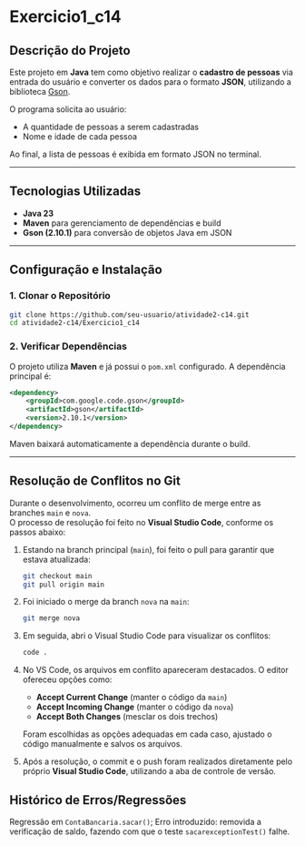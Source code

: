 # Exercicio1_c14

## Descrição do Projeto
Este projeto em **Java** tem como objetivo realizar o **cadastro de pessoas** via entrada do usuário e converter os dados para o formato **JSON**, utilizando a biblioteca [Gson](https://github.com/google/gson).  

O programa solicita ao usuário:
- A quantidade de pessoas a serem cadastradas  
- Nome e idade de cada pessoa  

Ao final, a lista de pessoas é exibida em formato JSON no terminal.  

---

## Tecnologias Utilizadas
- **Java 23**  
- **Maven** para gerenciamento de dependências e build  
- **Gson (2.10.1)** para conversão de objetos Java em JSON  

---

## Configuração e Instalação

### 1. Clonar o Repositório
```bash
git clone https://github.com/seu-usuario/atividade2-c14.git
cd atividade2-c14/Exercicio1_c14
```

### 2. Verificar Dependências
O projeto utiliza **Maven** e já possui o `pom.xml` configurado. A dependência principal é:

```xml
<dependency>
    <groupId>com.google.code.gson</groupId>
    <artifactId>gson</artifactId>
    <version>2.10.1</version>
</dependency>
```

Maven baixará automaticamente a dependência durante o build.  

---

## Resolução de Conflitos no Git

Durante o desenvolvimento, ocorreu um conflito de merge entre as branches `main` e `nova`.  
O processo de resolução foi feito no **Visual Studio Code**, conforme os passos abaixo:

1. Estando na branch principal (`main`), foi feito o pull para garantir que estava atualizada:  
   ```bash
   git checkout main
   git pull origin main
   ```

2. Foi iniciado o merge da branch `nova` na `main`:  
   ```bash
   git merge nova
   ```

3. Em seguida, abri o Visual Studio Code para visualizar os conflitos:  
   ```bash
   code .
   ```

4. No VS Code, os arquivos em conflito apareceram destacados. O editor ofereceu opções como:  
   - **Accept Current Change** (manter o código da `main`)  
   - **Accept Incoming Change** (manter o código da `nova`)  
   - **Accept Both Changes** (mesclar os dois trechos)  

   Foram escolhidas as opções adequadas em cada caso, ajustado o código manualmente e salvos os arquivos.

5. Após a resolução, o commit e o push foram realizados diretamente pelo próprio **Visual Studio Code**, utilizando a aba de controle de versão.

## Histórico de Erros/Regressões
Regressão em `ContaBancaria.sacar()`;
Erro introduzido: removida a verificação de saldo, fazendo com que o teste `sacarexceptionTest()` falhe.

